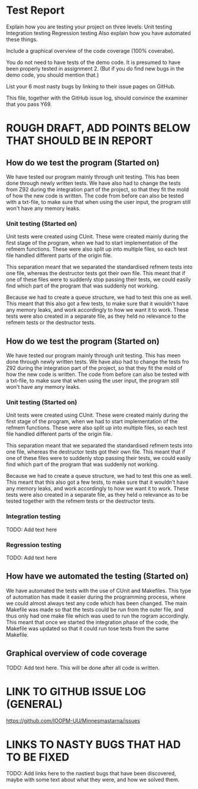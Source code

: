 # Test Report
Explain how you are testing your project on three levels:
    Unit testing
    Integration testing
    Regression testing
Also explain how you have automated these things.

Include a graphical overview of the code coverage (100% coverabe).

You do not need to have tests of the demo code. It is presumed to have been properly tested in assignment 2. (But if you do find new bugs in the demo code, you should mention that.)

List your 6 most nasty bugs by linking to their issue pages on GitHub.

This file, together with the GitHub issue log, should convince the examiner that you pass Y69.



# ROUGH DRAFT, ADD POINTS BELOW THAT SHOULD BE IN REPORT

## How do we test the program (Started on)
We have tested our program mainly through unit testing. This has been done through newly written tests. We have also had to change the tests from Z92 during the integration part of the project, so that they fit the mold of how the new code is written. The code from before can also be tested with a txt-file, to make sure that when using the user input, the program still won't have any memory leaks.

### Unit testing (Started on)
Unit tests were created using CUnit. These were created mainly during the first stage of the program, when we had to start implementation of the refmem functions. These were also split up into multiple files, so each test file handled different parts of the origin file.

This separation meant that we separated the standardised refmem tests into one file, whereas the destructor tests got their own file. This meant that if one of these files were to suddenly stop passing their tests, we could easily find which part of the program that was suddenly not working.

Because we had to create a queue structure, we had to test this one as well. This meant that this also got a few tests, to make sure that it wouldn't have any memory leaks, and work accordingly to how we want it to work. These tests were also created in a separate file, as they held no relevance to the refmem tests or the destructor tests.

## How do we test the program (Started on)
We have tested our program mainly through unit testing. This has meen done through newly written tests. We have also had to change the tests fro Z92 during the integration part of the project, so that they fit the mold of how the new code is written. The code from before can also be tested with a txt-file, to make sure that when using the user input, the program still won't have any memory leaks.

### Unit testing (Started on)
Unit tests were created using CUnit. These were created mainly during the first stage of the program, when we had to start implementation of the refmem functions. These were also split up into multiple files, so each test file handled different parts of the origin file.

This separation meant that we separated the standardised refmem tests into one file, whereas the destructor tests got their own file. This meant that if one of these files were to suddenly stop passing their tests, we could easily find which part of the program that was suddenly not working.

Because we had to create a queue structure, we had to test this one as well. This meant that this also got a few tests, to make sure that it wouldn't have any memory leaks, and work accordingly to how we want it to work. These tests were also created in a separate file, as they held o relevance as to be tested together with the refmem tests or the destructor tests.


### Integration testing
TODO: Add text here

### Regression testing
TODO: Add text here


## How have we automated the testing (Started on)
We have automated the tests with the use of CUnit and Makefiles. This type of automation has made it easier during the programming process, where we could almost always test any code which has been changed. The main Makefile was made so that the tests could be run from the outer file, and thus only had one make file which was used to run the rogram accordingly. This meant that once we started the integration phase of the code, the Makefile was updated so that it could run tose tests from the same Makefile.


## Graphical overview of code coverage
TODO: Add text here. This will be done after all code is written.


# LINK TO GITHUB ISSUE LOG (GENERAL)
https://github.com/IOOPM-UU/Minnesmastarna/issues



# LINKS TO NASTY BUGS THAT HAD TO BE FIXED
TODO: Add links here to the nastiest bugs that have been discovered, maybe with some text about what they were, and how we solved them.